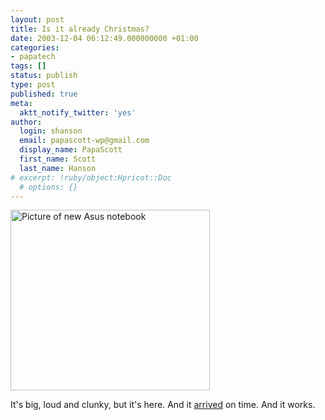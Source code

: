 ```yaml
---
layout: post
title: Is it already Christmas?
date: 2003-12-04 06:12:49.000000000 +01:00
categories:
- papatech
tags: []
status: publish
type: post
published: true
meta:
  aktt_notify_twitter: 'yes'
author:
  login: shanson
  email: papascott-wp@gmail.com
  display_name: PapaScott
  first_name: Scott
  last_name: Hanson
# excerpt: !ruby/object:Hpricot::Doc
  # options: {}
---
```

<p><img alt="Picture of new Asus notebook" title="Asus L3500D" src="http://www.papascott.de/wordpress/wp-content/uploads/2003/12/asusxmas.jpg" width="319" height="289" border="0" /></p>
<p>It's big, loud and clunky, but it's here. And it <a title="Noch'n Blogg.: Apple spinnt" href="http://lumma.de/mt/archives/000733.html">arrived</a> on time. And it works.</p>
